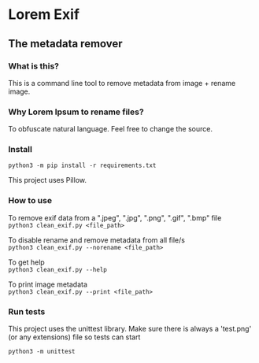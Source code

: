 # Lorem Exif

## The metadata remover

### What is this?

This is a command line tool to remove metadata from image + rename image.

### Why Lorem Ipsum to rename files?

To obfuscate natural language. Feel free to change the source.

### Install

`python3 -m pip install -r requirements.txt`

This project uses Pillow.

### How to use

To remove exif data from a ".jpeg", ".jpg", ".png", ".gif", ".bmp" file\
`python3 clean_exif.py <file_path>`

To disable rename and remove metadata from all file/s\
`python3 clean_exif.py --norename <file_path>`

To get help\
`python3 clean_exif.py --help`

To print image metadata\
`python3 clean_exif.py --print <file_path>`

### Run tests

This project uses the unittest library. Make sure there is always a 'test.png' (or any extensions) file so tests can start

`python3 -m unittest`
